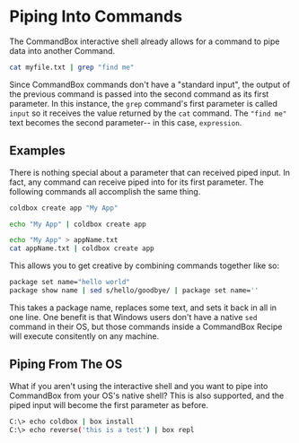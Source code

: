 # Piping Into Commands

The CommandBox interactive shell already allows for a command to pipe data into another Command.

```bash
cat myfile.txt | grep "find me"
```

Since CommandBox commands don't have a "standard input", the output of the previous command is passed into the second command as its first parameter.  In this instance, the `grep` command's first parameter is called `input` so it receives the value returned by the `cat` command.  The `"find me"` text becomes the second parameter-- in this case, `expression`.  

## Examples

There is nothing special about a parameter that can received piped input.  In fact, any command can receive piped into for its first parameter.  The following commands all accomplish the same thing.

```bash
coldbox create app "My App"
```

```bash
echo "My App" | coldbox create app
```

```bash
echo "My App" > appName.txt
cat appName.txt | coldbox create app
```

This allows you to get creative by combining commands together like so:

```bash
package set name="hello world"
package show name | sed s/hello/goodbye/ | package set name=''
```

This takes a package name, replaces some text, and sets it back in all in one line.  One benefit is that Windows users don't have a native `sed` command in their OS, but those commands inside a CommandBox Recipe will execute consitently on any machine.  

## Piping From The OS

What if you aren't using the interactive shell and you want to pipe into CommandBox from your OS's native shell?  This is also supported, and the piped input will become the first parameter as before.

```bash
C:\> echo coldbox | box install
C:\> echo reverse('this is a test') | box repl
```